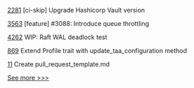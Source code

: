 
[2281](https://github.com/hyperledger/bevel/pull/2281) [ci-skip] Upgrade Hashicorp Vault version

[3563](https://github.com/hyperledger/iroha/pull/3563) [feature] #3088: Introduce queue throttling

[4262](https://github.com/hyperledger/fabric/pull/4262) WIP: Raft WAL deadlock test

[869](https://github.com/hyperledger/aries-vcx/pull/869) Extend Profile trait with update_taa_configuration method

[11](https://github.com/hyperledger-labs/documentation-template/pull/11) Create pull_request_template.md


[See more >>>](https://start-here.hyperledger.org/pull-requests)
